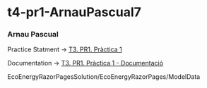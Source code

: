# t4-pr1-ArnauPascual7

### Arnau Pascual

Practice Statment -> [T3. PR1. Pràctica 1](https://docs.google.com/document/d/14zwFBoM9mjmuGa32U_vSWfnLPBEoeY0l2J4p7b26NWg/edit?pli=1&tab=t.0#heading=h.7cha7h76kgkf)

Documentation -> [T3. PR1. Pràctica 1 - Documentació](https://docs.google.com/document/d/1NPaLl9AqAp1485Ls8cZctHeaNeEEKVmNIq0QcSHRl2g/edit?tab=t.0#heading=h.7cha7h76kgkf)

EcoEnergyRazorPagesSolution/EcoEnergyRazorPages/ModelData
